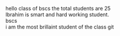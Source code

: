 hello class of bscs 
the total students are 25
<br>
Ibrahim is smart and hard working student.
<br>
bscs
<br>
i am the most brillaint student of the class
git 